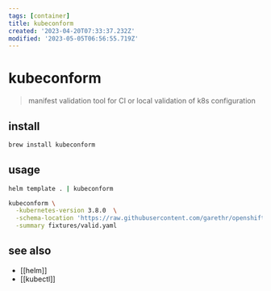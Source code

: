 ```yaml
---
tags: [container]
title: kubeconform
created: '2023-04-20T07:33:37.232Z'
modified: '2023-05-05T06:56:55.719Z'
---
```


# kubeconform

> manifest validation tool for CI or local validation of k8s configuration

## install

```sh
brew install kubeconform
```

## usage

```sh
helm template . | kubeconform

kubeconform \
  -kubernetes-version 3.8.0  \
  -schema-location 'https://raw.githubusercontent.com/garethr/openshift-json-schema/master/{{ .NormalizedKubernetesVersion }}-standalone{{ .StrictSuffix }}/{{ .ResourceKind }}.json'  \
  -summary fixtures/valid.yaml
```

## see also

- [[helm]]
- [[kubectl]]
